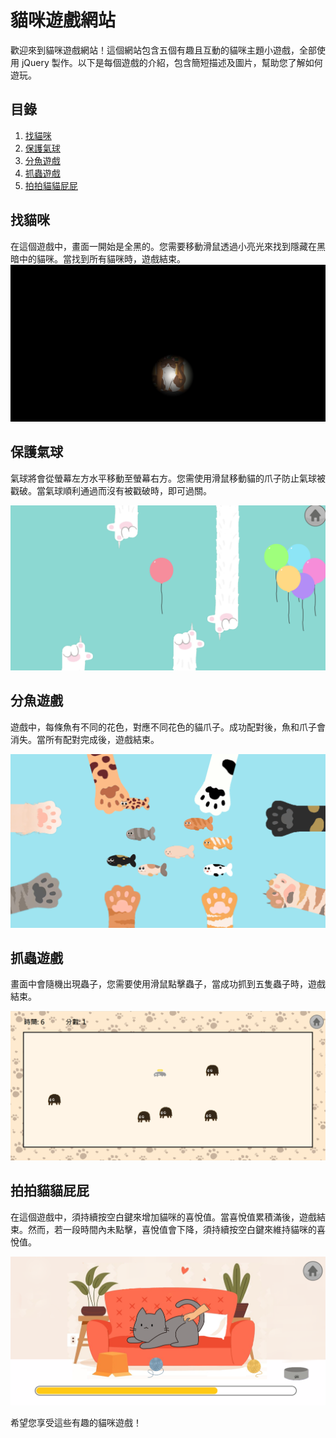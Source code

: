 # 貓咪遊戲網站

歡迎來到貓咪遊戲網站！這個網站包含五個有趣且互動的貓咪主題小遊戲，全部使用 jQuery 製作。以下是每個遊戲的介紹，包含簡短描述及圖片，幫助您了解如何遊玩。

## 目錄

1. [找貓咪](#找貓咪)
2. [保護氣球](#氣球保護)
3. [分魚遊戲](#分魚遊戲)
4. [抓蟲遊戲](#抓蟲遊戲)
5. [拍拍貓貓屁屁](#拍拍貓貓屁屁)

## 找貓咪

在這個遊戲中，畫面一開始是全黑的。您需要移動滑鼠透過小亮光來找到隱藏在黑暗中的貓咪。當找到所有貓咪時，遊戲結束。
<img src="https://raw.githubusercontent.com/shuyu626/jquery-game/main/images/readme/game1.png" >

## 保護氣球

氣球將會從螢幕左方水平移動至螢幕右方。您需使用滑鼠移動貓的爪子防止氣球被戳破。當氣球順利通過而沒有被戳破時，即可過關。

<img src="https://github.com/shuyu626/jquery-game/blob/main/images/readme/game2.png" >


## 分魚遊戲

遊戲中，每條魚有不同的花色，對應不同花色的貓爪子。成功配對後，魚和爪子會消失。當所有配對完成後，遊戲結束。

<img src="https://github.com/shuyu626/jquery-game/blob/main/images/readme/game3.png" >


## 抓蟲遊戲

畫面中會隨機出現蟲子，您需要使用滑鼠點擊蟲子，當成功抓到五隻蟲子時，遊戲結束。

<img src="https://github.com/shuyu626/jquery-game/blob/main/images/readme/game4.png">

## 拍拍貓貓屁屁

在這個遊戲中，須持續按空白鍵來增加貓咪的喜悅值。當喜悅值累積滿後，遊戲結束。然而，若一段時間內未點擊，喜悅值會下降，須持續按空白鍵來維持貓咪的喜悅值。

<img src="https://github.com/shuyu626/jquery-game/blob/main/images/readme/game5.png" >


希望您享受這些有趣的貓咪遊戲！
